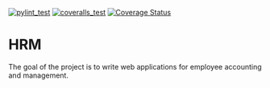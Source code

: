 [![pylint_test](https://github.com/EgorHubBrest/Human_Resourse_Managment/actions/workflows/pylint.yml/badge.svg?branch=developer)](https://github.com/EgorHubBrest/Human_Resourse_Managment/actions/workflows/pylint.yml)
[![coveralls_test](https://github.com/EgorHubBrest/Human_Resourse_Managment/actions/workflows/coveralls_test.yml/badge.svg?branch=developer)](https://github.com/EgorHubBrest/Human_Resourse_Managment/actions/workflows/coveralls_test.yml)
[![Coverage Status](https://coveralls.io/repos/github/EgorHubBrest/Human_Resourse_Managment/badge.svg?branch=developer)](https://coveralls.io/github/EgorHubBrest/Human_Resourse_Managment?branch=developer)
# HRM
The goal of the project is to write web applications for employee accounting and management.
